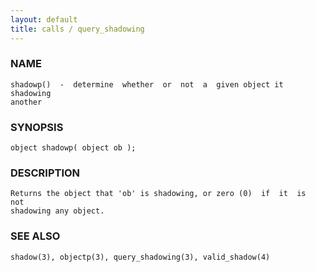 ```yaml
---
layout: default
title: calls / query_shadowing
---
```






### NAME
    shadowp()  -  determine  whether  or  not  a  given object it shadowing
    another


### SYNOPSIS
    object shadowp( object ob );


### DESCRIPTION
    Returns the object that 'ob' is shadowing, or zero (0)  if  it  is  not
    shadowing any object.


### SEE ALSO
    shadow(3), objectp(3), query_shadowing(3), valid_shadow(4)



